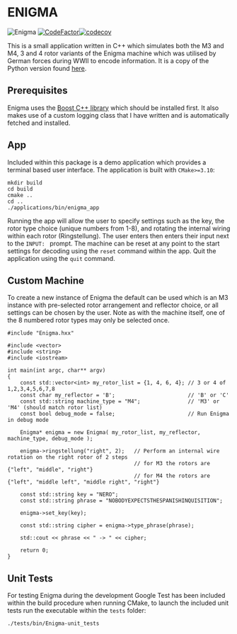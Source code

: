 # ENIGMA
![Enigma](https://github.com/artemis-beta/enigma-cpp/workflows/Enigma/badge.svg?event=push) [![CodeFactor](https://www.codefactor.io/repository/github/artemis-beta/enigma-cpp/badge)](https://www.codefactor.io/repository/github/artemis-beta/enigma-cpp)[![codecov](https://codecov.io/gh/artemis-beta/enigma-cpp/branch/master/graph/badge.svg)](https://codecov.io/gh/artemis-beta/enigma-cpp)

This is a small application written in C++ which simulates both the M3 and M4, 3 and 4 rotor variants of the Enigma machine which was utilised by German forces during WWII to encode information. It is a copy of the Python version found [here](https://github.com/artemis-beta/enigma).

## Prerequisites

Enigma uses the [Boost C++ library](https://www.boost.org/users/history/version_1_72_0.html) which should be installed first. It also makes use of a custom logging class that I have written and is automatically fetched and installed.

## App

Included within this package is a demo application which provides a terminal based user interface. The application is built with `CMake>=3.10`:

```
mkdir build
cd build
cmake ..
cd ..
./applications/bin/enigma_app
```

Running the app will allow the user to specify settings such as the key, the rotor type choice (unique numbers from 1-8), and rotating the internal wiring within each rotor (Ringstellung). The user enters then enters their input next to the `INPUT: ` prompt. The machine can be reset at any point to the start settings for decoding using the `reset` command within the app. Quit the application using the `quit` command.

## Custom Machine

To create a new instance of Enigma the default can be used which is an M3 instance with pre-selected rotor arrangement and reflector choice, or all settings can be chosen by the user. Note as with the machine itself, one of the 8 numbered rotor types may only be selected once.

```
#include "Enigma.hxx"

#include <vector>
#include <string>
#include <iostream>

int main(int argc, char** argv)
{
    const std::vector<int> my_rotor_list = {1, 4, 6, 4}; // 3 or 4 of 1,2,3,4,5,6,7,8
    const char my_reflector = 'B';                       // 'B' or 'C'
    const std::string machine_type = "M4";               // 'M3' or 'M4' (should match rotor list)
    const bool debug_mode = false;                       // Run Enigma in debug mode

    Enigma* enigma = new Enigma( my_rotor_list, my_reflector, machine_type, debug_mode );

    enigma->ringstellung("right", 2);   // Perform an internal wire rotation on the right rotor of 2 steps
                                        // for M3 the rotors are {"left", "middle", "right"}
                                        // for M4 the rotors are {"left", "middle left", "middle right", "right"}
    
    const std::string key = "NERO";
    const std::string phrase = "NOBODYEXPECTSTHESPANISHINQUISITION";

    enigma->set_key(key);
    
    const std::string cipher = enigma->type_phrase(phrase);

    std::cout << phrase << " -> " << cipher;

    return 0;
}
```

## Unit Tests

For testing Enigma during the development Google Test has been included within the build procedure when running CMake, to launch the included unit tests run the executable within the `tests` folder:

`./tests/bin/Enigma-unit_tests`
